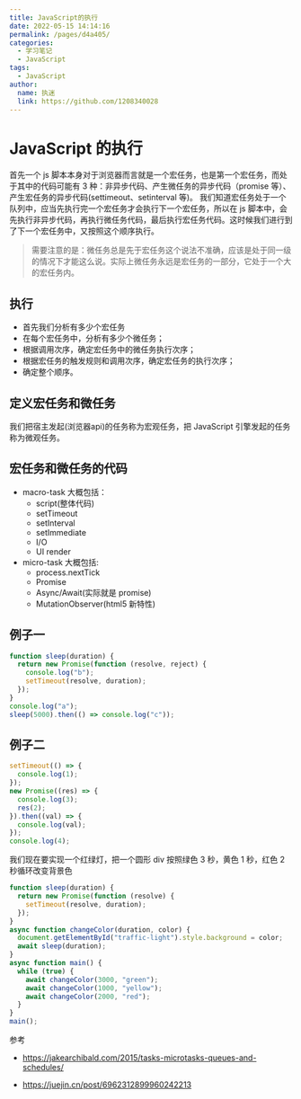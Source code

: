 ```yaml
---
title: JavaScript的执行
date: 2022-05-15 14:14:16
permalink: /pages/d4a405/
categories: 
  - 学习笔记
  - JavaScript
tags: 
  - JavaScript
author: 
  name: 执迷
  link: https://github.com/1208340028
---
```

# JavaScript 的执行

首先一个 js 脚本本身对于浏览器而言就是一个宏任务，也是第一个宏任务，而处于其中的代码可能有 3 种：非异步代码、产生微任务的异步代码（promise 等）、产生宏任务的异步代码(settimeout、setinterval 等)。
我们知道宏任务处于一个队列中，应当先执行完一个宏任务才会执行下一个宏任务，所以在 js 脚本中，会先执行非异步代码，再执行微任务代码，最后执行宏任务代码。这时候我们进行到了下一个宏任务中，又按照这个顺序执行。
> 需要注意的是：微任务总是先于宏任务这个说法不准确，应该是处于同一级的情况下才能这么说。实际上微任务永远是宏任务的一部分，它处于一个大的宏任务内。

## 执行
- 首先我们分析有多少个宏任务
- 在每个宏任务中，分析有多少个微任务；
- 根据调用次序，确定宏任务中的微任务执行次序；
- 根据宏任务的触发规则和调用次序，确定宏任务的执行次序；
- 确定整个顺序。
## 定义宏任务和微任务
我们把宿主发起(浏览器api)的任务称为宏观任务，把 JavaScript 引擎发起的任务称为微观任务。
## 宏任务和微任务的代码
- macro-task 大概包括：
  - script(整体代码)
  - setTimeout
  - setInterval
  - setImmediate
  - I/O
  - UI render
- micro-task 大概包括:
  - process.nextTick
  - Promise
  - Async/Await(实际就是 promise)
  - MutationObserver(html5 新特性)

## 例子一

```js
function sleep(duration) {
  return new Promise(function (resolve, reject) {
    console.log("b");
    setTimeout(resolve, duration);
  });
}
console.log("a");
sleep(5000).then(() => console.log("c"));
```

## 例子二

```js
setTimeout(() => {
  console.log(1);
});
new Promise((res) => {
  console.log(3);
  res(2);
}).then((val) => {
  console.log(val);
});
console.log(4);
```

我们现在要实现一个红绿灯，把一个圆形 div 按照绿色 3 秒，黄色 1 秒，红色 2 秒循环改变背景色

```js
function sleep(duration) {
  return new Promise(function (resolve) {
    setTimeout(resolve, duration);
  });
}
async function changeColor(duration, color) {
  document.getElementById("traffic-light").style.background = color;
  await sleep(duration);
}
async function main() {
  while (true) {
    await changeColor(3000, "green");
    await changeColor(1000, "yellow");
    await changeColor(2000, "red");
  }
}
main();
```


参考
- https://jakearchibald.com/2015/tasks-microtasks-queues-and-schedules/

- https://juejin.cn/post/6962312899960242213